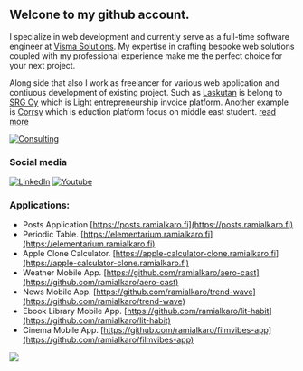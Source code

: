 ## Welcone to my github account.

I specialize in web development and currently serve as a full-time software engineer at [Visma Solutions](https://vismasolutions.fi/). My expertise in crafting bespoke web solutions coupled with my professional experience make me the perfect choice for your next project.

Along side that also I work as freelancer for various web application and contiuous development of existing project. Such as [Laskutan](https://www.laskutan.com/) is belong to [SRG Oy](https://www.srgyhtiot.fi/) which is Light entrepreneurship invoice platform. Another example is [Corrsy](https://corrsy.com) which is eduction platform focus on middle east student. [read more](https://consulting.ramialkaro.fi/) 

[![Consulting](https://img.shields.io/badge/consulting-gold?style=for-the-badge&logoColor=white)](https://consulting.ramialkaro.fi)

### Social media
[![LinkedIn](https://img.shields.io/badge/LinkedIn-blue?style=for-the-badge&logo=linkedin)](https://fi.linkedin.com/in/rami-alkaro)
[![Youtube](https://img.shields.io/badge/YouTube-FF0000?style=for-the-badge&logo=youtube&logoColor=white)](https://www.youtube.com/@ramialkaro)


### Applications:

* Posts Application [https://posts.ramialkaro.fi](https://posts.ramialkaro.fi)
* Periodic Table. [https://elementarium.ramialkaro.fi](https://elementarium.ramialkaro.fi)
* Apple Clone Calculator. [https://apple-calculator-clone.ramialkaro.fi](https://apple-calculator-clone.ramialkaro.fi)
* Weather Mobile App. [https://github.com/ramialkaro/aero-cast](https://github.com/ramialkaro/aero-cast)
* News Mobile App. [https://github.com/ramialkaro/trend-wave](https://github.com/ramialkaro/trend-wave)
* Ebook Library Mobile App. [https://github.com/ramialkaro/lit-habit](https://github.com/ramialkaro/lit-habit)
* Cinema Mobile App. [https://github.com/ramialkaro/filmvibes-app](https://github.com/ramialkaro/filmvibes-app)

![](https://komarev.com/ghpvc/?username=ramialkaro)
